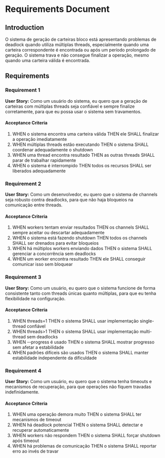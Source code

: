 # Requirements Document

## Introduction

O sistema de geração de carteiras bloco está apresentando problemas de deadlock quando utiliza múltiplas threads, especialmente quando uma carteira correspondente é encontrada ou após um período prolongado de geração. O sistema trava e não consegue finalizar a operação, mesmo quando uma carteira válida é encontrada.

## Requirements

### Requirement 1

**User Story:** Como um usuário do sistema, eu quero que a geração de carteiras com múltiplas threads seja confiável e sempre finalize corretamente, para que eu possa usar o sistema sem travamentos.

#### Acceptance Criteria

1. WHEN o sistema encontra uma carteira válida THEN ele SHALL finalizar a operação imediatamente
2. WHEN múltiplas threads estão executando THEN o sistema SHALL coordenar adequadamente o shutdown
3. WHEN uma thread encontra resultado THEN as outras threads SHALL parar de trabalhar rapidamente
4. WHEN o sistema é interrompido THEN todos os recursos SHALL ser liberados adequadamente

### Requirement 2

**User Story:** Como um desenvolvedor, eu quero que o sistema de channels seja robusto contra deadlocks, para que não haja bloqueios na comunicação entre threads.

#### Acceptance Criteria

1. WHEN workers tentam enviar resultados THEN os channels SHALL sempre aceitar ou descartar adequadamente
2. WHEN o sistema está fazendo shutdown THEN todos os channels SHALL ser drenados para evitar bloqueios
3. WHEN há múltiplos workers enviando dados THEN o sistema SHALL gerenciar a concorrência sem deadlocks
4. WHEN um worker encontra resultado THEN ele SHALL conseguir comunicar isso sem bloquear

### Requirement 3

**User Story:** Como um usuário, eu quero que o sistema funcione de forma consistente tanto com threads únicas quanto múltiplas, para que eu tenha flexibilidade na configuração.

#### Acceptance Criteria

1. WHEN threads=1 THEN o sistema SHALL usar implementação single-thread confiável
2. WHEN threads>1 THEN o sistema SHALL usar implementação multi-thread sem deadlocks
3. WHEN --progress é usado THEN o sistema SHALL mostrar progresso sem afetar a estabilidade
4. WHEN padrões difíceis são usados THEN o sistema SHALL manter estabilidade independente da dificuldade

### Requirement 4

**User Story:** Como um usuário, eu quero que o sistema tenha timeouts e mecanismos de recuperação, para que operações não fiquem travadas indefinidamente.

#### Acceptance Criteria

1. WHEN uma operação demora muito THEN o sistema SHALL ter mecanismos de timeout
2. WHEN há deadlock potencial THEN o sistema SHALL detectar e recuperar automaticamente
3. WHEN workers não respondem THEN o sistema SHALL forçar shutdown após timeout
4. WHEN há problemas de comunicação THEN o sistema SHALL reportar erro ao invés de travar